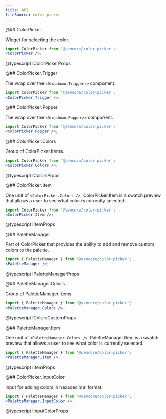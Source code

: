 ```yaml
---
title: API
fileSource: color-picker
---
```


@## ColorPicker

Widget for selecting the color.

```jsx
import ColorPicker from '@semcore/color-picker';
<ColorPicker />;
```

@typescript IColorPickerProps

@## ColorPicker.Trigger

The wrap over the `<Dropdown.Trigger/>` component.

```jsx
import ColorPicker from '@semcore/color-picker';
<ColorPicker.Trigger />;
```

@## ColorPicker.Popper

The wrap over the `<Dropdown.Popper/>` component.

```jsx
import ColorPicker from '@semcore/color-picker';
<ColorPicker.Popper />;
```

@## ColorPicker.Colors

Group of ColorPicker.Items.

```jsx
import ColorPicker from '@semcore/color-picker';
<ColorPicker.Colors />;
```

@typescript IColorsProps

@## ColorPicker.Item

One unit of `<ColorPicker.Colors />`. ColorPicker.Item is a swatch preview that allows a user to see what color is currently selected.

```jsx
import ColorPicker from '@semcore/color-picker';
<ColorPicker.Item />;
```

@typescript IItemProps

@## PaletteManager

Part of ColorPicker that provides the ability to add and remove custom colors to the palette.

```jsx
import { PaletteManager } from '@semcore/color-picker';
<PaletteManager />;
```

@typescript IPaletteManagerProps

@## PaletteManager.Colors

Group of PaletteManager.Items.

```jsx
import { PaletteManager } from '@semcore/color-picker';
<PaletteManager.Colors />;
```

@typescript IColorsCustomProps

@## PaletteManager.Item

One unit of `<PaletteManager.Colors />`. PaletteManager.Item is a swatch preview that allows a user to see what color is currently selected.

```jsx
import { PaletteManager } from '@semcore/color-picker';
<PaletteManager.Item />;
```

@typescript IItemProps

@## ColorPicker.InputColor

Input for adding colors in hexadecimal format.

```jsx
import { PaletteManager } from '@semcore/color-picker';
<PaletteManager.InputColor />;
```

@typescript IInputColorProps
